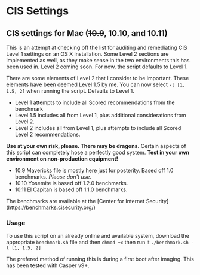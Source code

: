 CIS Settings
========

## CIS settings for Mac (~~10.9~~, 10.10, and 10.11)

This is an attempt at checking off the list for auditing and remediating CIS Level 1 settings on an OS X installation. Some Level 2 sections are implemented as well, as they make sense in the two environments this has been used in. Level 2 coming soon. For now, the script defaults to Level 1. 

There are some elements of Level 2 that I consider to be important. These elements have been deemed Level 1.5 by me. You can now select `-l [1, 1.5, 2]` when running the script. Defaults to Level 1.
- Level 1 attempts to include all Scored recommendations from the benchmark
- Level 1.5 includes all from Level 1, plus additional considerations from Level 2.
- Level 2 includes all from Level 1, plus attempts to include all Scored Level 2 recommendations.

**Use at your own risk, please. There may be dragons.** Certain aspects of this script can completely hose a perfectly good system. **Test in your own environment on non-production equipment!**

- 10.9 Mavericks file is mostly here just for posterity. Based off 1.0 benchmarks. *Please don't use.*
- 10.10 Yosemite is based off 1.2.0 benchmarks.
- 10.11 El Capitan is based off 1.1.0 benchmarks.

The benchmarks are available at the [Center for Internet Security] (https://benchmarks.cisecurity.org/)

### Usage

To use this script on an already online and available system, download the appropriate `benchmark.sh` file and then `chmod +x` then run it `./benchmark.sh -l [1, 1.5, 2]`

The prefered method of running this is during a first boot after imaging. This has been tested with Casper v9+.
